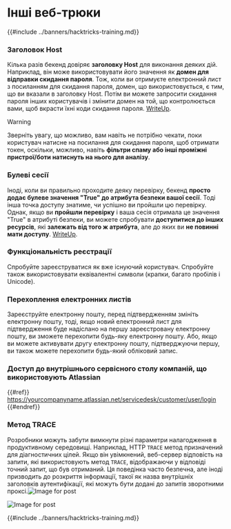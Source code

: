 # Інші веб-трюки

{{#include ../banners/hacktricks-training.md}}

### Заголовок Host

Кілька разів бекенд довіряє **заголовку Host** для виконання деяких дій. Наприклад, він може використовувати його значення як **домен для відправки скидання пароля**. Тож, коли ви отримуєте електронний лист з посиланням для скидання пароля, домен, що використовується, є тим, що ви вказали в заголовку Host. Потім ви можете запросити скидання пароля інших користувачів і змінити домен на той, що контролюється вами, щоб вкрасти їхні коди скидання пароля. [WriteUp](https://medium.com/nassec-cybersecurity-writeups/how-i-was-able-to-take-over-any-users-account-with-host-header-injection-546fff6d0f2).

> [!WARNING]
> Зверніть увагу, що можливо, вам навіть не потрібно чекати, поки користувач натисне на посилання для скидання пароля, щоб отримати токен, оскільки, можливо, навіть **фільтри спаму або інші проміжні пристрої/боти натиснуть на нього для аналізу**.

### Булеві сесії

Іноді, коли ви правильно проходите деяку перевірку, бекенд **просто додає булеве значення "True" до атрибута безпеки вашої сесії**. Тоді інша точка доступу знатиме, чи успішно ви пройшли цю перевірку.\
Однак, якщо ви **пройшли перевірку** і ваша сесія отримала це значення "True" в атрибуті безпеки, ви можете спробувати **доступитися до інших ресурсів**, які **залежать від того ж атрибута**, але до яких ви **не повинні мати доступу**. [WriteUp](https://medium.com/@ozguralp/a-less-known-attack-vector-second-order-idor-attacks-14468009781a).

### Функціональність реєстрації

Спробуйте зареєструватися як вже існуючий користувач. Спробуйте також використовувати еквівалентні символи (крапки, багато пробілів і Unicode).

### Перехоплення електронних листів

Зареєструйте електронну пошту, перед підтвердженням змініть електронну пошту, тоді, якщо новий електронний лист для підтвердження буде надіслано на першу зареєстровану електронну пошту, ви зможете перехопити будь-яку електронну пошту. Або, якщо ви можете активувати другу електронну пошту, підтверджуючи першу, ви також можете перехопити будь-який обліковий запис.

### Доступ до внутрішнього сервісного столу компаній, що використовують Atlassian

{{#ref}}
https://yourcompanyname.atlassian.net/servicedesk/customer/user/login
{{#endref}}

### Метод TRACE

Розробники можуть забути вимкнути різні параметри налагодження в продуктивному середовищі. Наприклад, HTTP `TRACE` метод призначений для діагностичних цілей. Якщо він увімкнений, веб-сервер відповість на запити, які використовують метод `TRACE`, відображаючи у відповіді точний запит, що був отриманий. Ця поведінка часто безпечна, але іноді призводить до розкриття інформації, такої як назва внутрішніх заголовків аутентифікації, які можуть бути додані до запитів зворотними проксі.![Image for post](https://miro.medium.com/max/60/1*wDFRADTOd9Tj63xucenvAA.png?q=20)

![Image for post](https://miro.medium.com/max/1330/1*wDFRADTOd9Tj63xucenvAA.png)

{{#include ../banners/hacktricks-training.md}}
